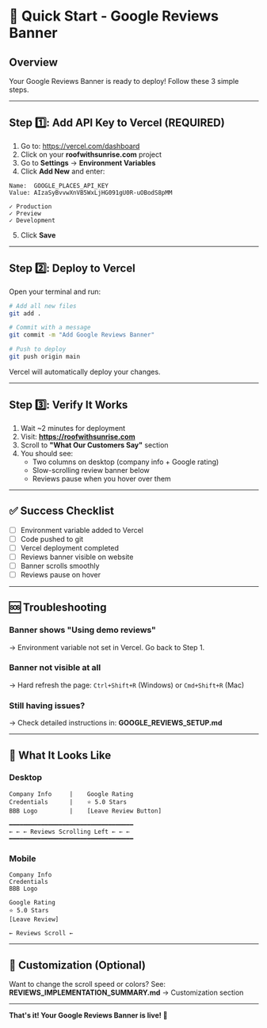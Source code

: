 # 🚀 Quick Start - Google Reviews Banner

## Overview
Your Google Reviews Banner is ready to deploy! Follow these 3 simple steps.

---

## Step 1️⃣: Add API Key to Vercel (REQUIRED)

1. Go to: https://vercel.com/dashboard
2. Click on your **roofwithsunrise.com** project
3. Go to **Settings** → **Environment Variables**
4. Click **Add New** and enter:

```
Name:  GOOGLE_PLACES_API_KEY
Value: AIzaSyBvvwXnVB5WxLjHG091gU0R-uOBodS8pMM

✓ Production
✓ Preview  
✓ Development
```

5. Click **Save**

---

## Step 2️⃣: Deploy to Vercel

Open your terminal and run:

```bash
# Add all new files
git add .

# Commit with a message
git commit -m "Add Google Reviews Banner"

# Push to deploy
git push origin main
```

Vercel will automatically deploy your changes.

---

## Step 3️⃣: Verify It Works

1. Wait ~2 minutes for deployment
2. Visit: **https://roofwithsunrise.com**
3. Scroll to **"What Our Customers Say"** section
4. You should see:
   - Two columns on desktop (company info + Google rating)
   - Slow-scrolling review banner below
   - Reviews pause when you hover over them

---

## ✅ Success Checklist

- [ ] Environment variable added to Vercel
- [ ] Code pushed to git
- [ ] Vercel deployment completed
- [ ] Reviews banner visible on website
- [ ] Banner scrolls smoothly
- [ ] Reviews pause on hover

---

## 🆘 Troubleshooting

### Banner shows "Using demo reviews"
→ Environment variable not set in Vercel. Go back to Step 1.

### Banner not visible at all
→ Hard refresh the page: `Ctrl+Shift+R` (Windows) or `Cmd+Shift+R` (Mac)

### Still having issues?
→ Check detailed instructions in: **GOOGLE_REVIEWS_SETUP.md**

---

## 📱 What It Looks Like

### Desktop
```
Company Info     |    Google Rating
Credentials      |    ⭐ 5.0 Stars
BBB Logo         |    [Leave Review Button]

━━━━━━━━━━━━━━━━━━━━━━━━━━━━━━━━━━━
← ← ← Reviews Scrolling Left ← ← ←
━━━━━━━━━━━━━━━━━━━━━━━━━━━━━━━━━━━
```

### Mobile
```
Company Info
Credentials
BBB Logo

Google Rating
⭐ 5.0 Stars
[Leave Review]

← Reviews Scroll ←
```

---

## 🎨 Customization (Optional)

Want to change the scroll speed or colors?
See: **REVIEWS_IMPLEMENTATION_SUMMARY.md** → Customization section

---

**That's it! Your Google Reviews Banner is live! 🎉**

